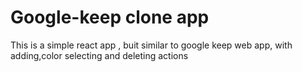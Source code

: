# Google-keep clone app
This is a simple react app , buit similar to google keep web app, with adding,color selecting and deleting actions
